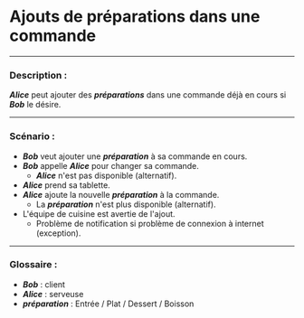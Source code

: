 # Ajouts de préparations dans une commande

---

### Description :

***Alice*** peut ajouter des ***préparations*** dans une commande déjà en cours si ***Bob*** le désire.

---

### Scénario :

- ***Bob*** veut ajouter une ***préparation*** à sa commande en cours.
- ***Bob*** appelle ***Alice*** pour changer sa commande.
  - ***Alice*** n'est pas disponible (alternatif).
- ***Alice*** prend sa tablette.
- ***Alice*** ajoute la nouvelle ***préparation*** à la commande.
  - La ***préparation*** n'est plus disponible (alternatif).
- L'équipe de cuisine est avertie de l'ajout.
  - Problème de notification si problème de connexion à internet (exception).

---

### Glossaire :

- ***Bob*** : client
- ***Alice*** : serveuse
- ***préparation*** : Entrée / Plat / Dessert / Boisson
